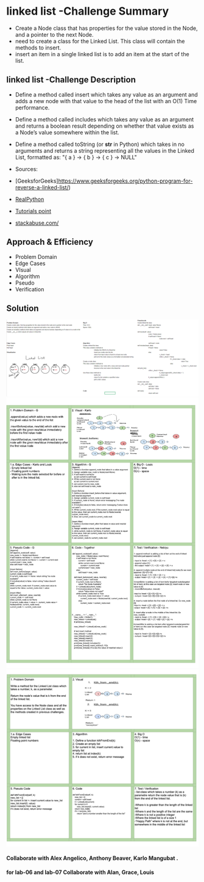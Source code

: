 # linked list -Challenge Summary
- Create a Node class that has properties for the value stored in the Node, and a pointer to the next Node.
- need to create a class for the Linked List. This class will contain the methods to insert.
-  insert an item in a single linked list is to add an item at the start of the list. 

## linked list  -Challenge Description
- Define a method called insert which takes any value as an argument and adds a new node with that value to the head of the list with an O(1) Time performance.
- Define a method called includes which takes any value as an argument and returns a boolean result depending on whether that value exists as a Node’s value somewhere within the list.
- Define a method called toString (or __str__ in Python) which takes in no arguments and returns a string representing all the values in the Linked List, formatted as:
"{ a } -> { b } -> { c } -> NULL"



- Sources:
- [GeeksforGeeks]https://www.geeksforgeeks.org/python-program-for-reverse-a-linked-list/)
- [RealPython](https://realpython.com/linked-lists-python/#how-to-create-a-linked-list)
- [Tutorials point](https://www.tutorialspoint.com/python_data_structure/python_linked_lists.htm)
- [stackabuse.com/](https://stackabuse.com/linked-lists-in-detail-with-python-examples-single-linked-lists/)

## Approach & Efficiency
- Problem Domain
- Edge Cases
- VIsual
- Algorithm
- Pseudo
- Verification

## Solution
![linked-list white board image](../assets/linked-list.png)
![ll-insertions white board image](../assets/whitboard-6.png)
![ll-kth-from-end white board image](../assets/whiteboard-07.png)
#### Collaborate with Alex Angelico, Anthony Beaver, Karlo Mangubat .

#### for lab-06 and lab-07 Collaborate with Alan, Grace, Louis
